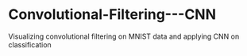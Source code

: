 # Convolutional-Filtering---CNN
Visualizing convolutional filtering on MNIST data and applying CNN on classification  

